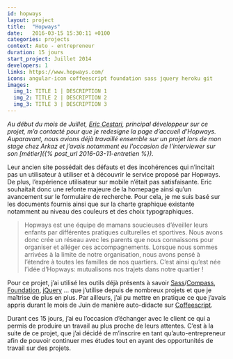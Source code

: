 ```yaml
---
id: hopways
layout: project
title:  "Hopways"
date:   2016-03-15 15:30:11 +0100
categories: projects
context: Auto - entrepreneur
duration: 15 jours
start_project: Juillet 2014
developers: 1
links: https://www.hopways.com/
icons: angular-icon coffeescript foundation sass jquery heroku git
images:
  img_1: TITLE 1 | DESCRIPTION 1
  img_2: TITLE 2 | DESCRIPTION 2
  img_3: TITLE 3 | DESCRIPTION 3
---
```


*Au début du mois de Juillet, [Eric Cestari][cstar], principal développeur sur
ce projet, m’a contacté pour que je redesigne la page d’accueil d’Hopways.
Auparavant, nous avions déjà travaillé ensemble sur un projet lors de mon stage
chez Arkaz et j’avais notamment eu l’occasion de l’interviewer sur son
[métier]({% post_url 2016-03-11-entretien %}).*

Leur ancien site possédait des défauts et des incohérences qui n’incitait pas un
utilisateur à utiliser et à découvrir le service proposé par Hopways. De plus,
l’expérience utilisateur sur mobile n’était pas satisfaisante. Eric souhaitait
donc une refonte majeure de la homepage ainsi qu’un avancement sur le formulaire
de recherche. Pour cela, je me suis basé sur les documents fournis ainsi que sur
la charte graphique existante notamment au niveau des couleurs et des choix
typographiques.

> Hopways est une équipe de mamans soucieuses d’éveiller leurs enfants par
différentes pratiques culturelles et sportives. Nous avons donc crée un réseau
avec les parents que nous connaissons pour organiser et alléger ces
accompagnements. Lorsque nous sommes arrivées à la limite de notre organisation,
nous avons pensé à l’étendre à toutes les familles de nos quartiers. C’est ainsi
qu’est née l’idée d’Hopways: mutualisons nos trajets dans notre quartier !

Pour ce projet, j’ai utilisé les outils déjà présents à savoir
[Sass][sass]/[Compass][compass], [Foundation][foundation], [jQuery][jquery] ...
que j’utilise depuis de nombreux projets et que je maîtrise de plus en plus.
Par ailleurs, j’ai pu mettre en pratique ce que j’avais appris durant le mois
de Juin de manière auto-didacte sur [Coffeescript][codeschool].

Durant ces 15 jours, j’ai eu l’occasion d’échanger avec le client ce qui a
permis de produire un travail au plus proche de leurs attentes. C’est à la
suite de ce projet, que j’ai décidé de m’inscrire en tant qu’auto-entrepreneur
afin de pouvoir continuer mes études tout en ayant des opportunités de travail
sur des projets.

[cstar]:      http://eric.cestari.info/
[sass]:       http://sass-lang.com
[compass]:    http://compass-style.org
[foundation]: http://foundation.zurb.com
[jquery]:     http://jquery.com
[codeschool]: http://coffeescript.codeschool.com/
